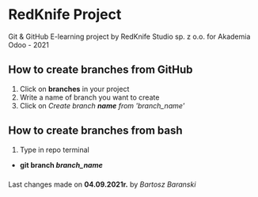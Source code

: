 # RedKnife Project 

Git & GitHub E-learning project by RedKnife Studio sp. z o.o. for Akademia Odoo - 2021 

## How to create branches from GitHub
1. Click on **branches** in your project
2. Write a name of branch you want to create
3. Click on *Create branch **name** from 'branch_name'*

## How to create branches from bash
1. Type in repo terminal 
- **git branch *branch_name*** 

###
Last changes made on **04.09.2021r.** by *Bartosz Baranski*
